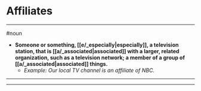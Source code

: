 # Affiliates
---
#noun
- **Someone or something, [[e/_especially|especially]], a television station, that is [[a/_associated|associated]] with a larger, related organization, such as a television network; a member of a group of [[a/_associated|associated]] things.**
	- _Example: Our local TV channel is an affiliate of NBC._
---
---
